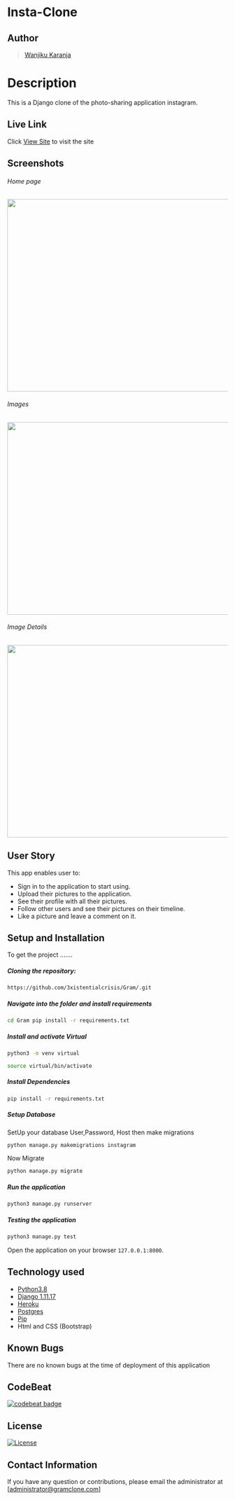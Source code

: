 # Insta-Clone
## Author  
  
>[Wanjiku Karanja](https://github.com/3xistentialcrisis)  
  
# Description  
This is a Django clone of the photo-sharing application instagram. 
  
##  Live Link  
 Click [View Site](https://anothergram.herokuapp.com/)  to visit the site
  
## Screenshots 
###### Home page
 
<img src="https://raw.githubusercontent.com/3xistentialcrisis/Gram/master/static/images/landingpage.png" width="900px" height="440px">
 

 ###### Images
 <img src="https://raw.githubusercontent.com/3xistentialcrisis/Gram/master/static/images/gallery.png" width="900px" height="440px">

  ###### Image Details
 <img src="https://raw.githubusercontent.com/3xistentialcrisis/Gram/master/static/images/imagedetails.png" width="900px" height="440px">
 
## User Story  
This app enables user to:

* Sign in to the application to start using.
* Upload their pictures to the application.
* See their profile with all their pictures.
* Follow other users and see their pictures on their timeline.
* Like a picture and leave a comment on it. 

  
## Setup and Installation  
To get the project .......  
  
##### Cloning the repository:  
 ```bash 
 https://github.com/3xistentialcrisis/Gram/.git 
```
##### Navigate into the folder and install requirements  
 ```bash 
cd Gram pip install -r requirements.txt 
```
##### Install and activate Virtual  
 ```bash 
python3 -m venv virtual 
```  
```bash 
source virtual/bin/activate 
```

##### Install Dependencies  
 ```bash 
 pip install -r requirements.txt 
```  
 ##### Setup Database  
  SetUp your database User,Password, Host then make migrations 
 ```bash 
python manage.py makemigrations instagram
 ``` 
 Now Migrate  
 ```bash 
 python manage.py migrate 
```
##### Run the application  
 ```bash 
 python3 manage.py runserver 
``` 

##### Testing the application  
 ```bash 
 python3 manage.py test 
```
Open the application on your browser `127.0.0.1:8000`.  
  
  
## Technology used  
  
* [Python3.8](https://www.python.org/)  
* [Django 1.11.17](https://docs.djangoproject.com/en/2.2/)  
* [Heroku](https://heroku.com)  
* [Postgres](https://www.postgresql.org/)
* [Pip](https://pypi.org/project/pip/)
* Html and CSS (Bootstrap)
  
## Known Bugs  
There are no known bugs at the time of deployment of this application 
  
## CodeBeat
[![codebeat badge](https://codebeat.co/badges/61881488-2da3-4522-be01-0226f8d1a6c6)](https://codebeat.co/projects/github-com-3xistentialcrisis-gram-master) 

## License 
[![License](https://img.shields.io/packagist/l/loopline-systems/closeio-api-wrapper.svg)](https://github.com/3xistentialcrisis/gram/blob/master/LICENSE)

## Contact Information   
If you have any question or contributions, please email the administrator at [administrator@gramclone.com] 
